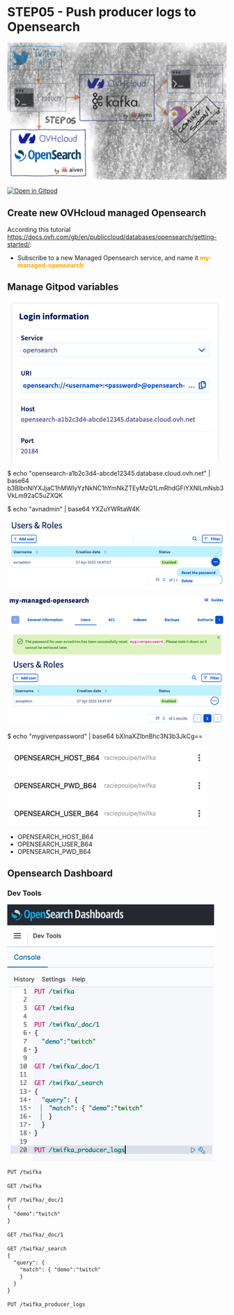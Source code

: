 # STEP05 - Push producer logs to Opensearch
  
![Step05](images/step05.png)

[![Open in Gitpod](https://gitpod.io/button/open-in-gitpod.svg)](https://gitpod.io/#https://github.com/raclepoulpe/twifka/tree/main/step05)

## Create new OVHcloud managed Opensearch

According this tutorial https://docs.ovh.com/gb/en/publiccloud/databases/opensearch/getting-started/:

- Subscribe to a new Managed Opensearch service, and name it <span style="color: orange;">**my-managed-opensearch**</span>

## Manage Gitpod variables

![Step05 Opensearch hostname](images/step05_01.png)

$ echo "opensearch-a1b2c3d4-abcde12345.database.cloud.ovh.net" | base64
b3BlbnNlYXJjaC1hMWIyYzNkNC1hYmNkZTEyMzQ1LmRhdGFiYXNlLmNsb3VkLm92aC5uZXQK

$ echo "avnadmin" | base64
YXZuYWRtaW4K

![Step05 Opensearch password reset](images/step05_02.png)

![Step05 Opensearch password reset result](images/step05_03.png)

$ echo "mygivenpassword" | base64
bXlnaXZlbnBhc3N3b3JkCg==

![Step05 Gitpod Variables](images/step05_04.png)

- OPENSEARCH_HOST_B64
- OPENSEARCH_USER_B64
- OPENSEARCH_PWD_B64

## Opensearch Dashboard

### Dev Tools

![Step05 Opensearch Dashboard Dev Tools](images/step05_05.png)

```
PUT /twifka

GET /twifka

PUT /twifka/_doc/1
{
  "demo":"twitch"
}

GET /twifka/_doc/1

GET /twifka/_search
{
  "query": {
    "match": { "demo":"twitch"
    }
  }
}

PUT /twifka_producer_logs
```


